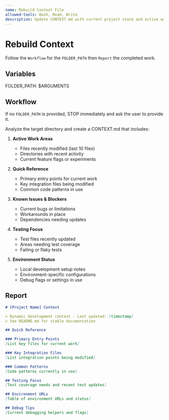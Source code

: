 ```yaml
---
name: Rebuild Context File
allowed-tools: Bash, Read, Write
description: Update CONTEXT.md with current project state and active work information
---
```


# Rebuild Context

Follow the `Workflow` for the `FOLDER_PATH` then `Report` the completed work.

## Variables

FOLDER_PATH: $ARGUMENTS

## Workflow

If no `FOLDER_PATH` is provided, STOP immediately and ask the user to provide it.

Analyze the target directory and create a CONTEXT.md that includes:

1. **Active Work Areas**
   - Files recently modified (last 10 files)
   - Directories with recent activity
   - Current feature flags or experiments

2. **Quick Reference**
   - Primary entry points for current work
   - Key integration files being modified
   - Common code patterns in use

3. **Known Issues & Blockers**
   - Current bugs or limitations
   - Workarounds in place
   - Dependencies needing updates

4. **Testing Focus**
   - Test files recently updated
   - Areas needing test coverage
   - Failing or flaky tests

5. **Environment Status**
   - Local development setup notes
   - Environment-specific configurations
   - Debug flags or settings in use

## Report

```markdown
# [Project Name] Context

> Dynamic development context - Last updated: [timestamp]
> See README.md for stable documentation

## Quick Reference

### Primary Entry Points
[List key files for current work]

### Key Integration Files
[List integration points being modified]

### Common Patterns
[Code patterns currently in use]

## Testing Focus
[Test coverage needs and recent test updates]

## Environment URLs
[Table of environment URLs and status]

## Debug Tips
[Current debugging helpers and flags]
```